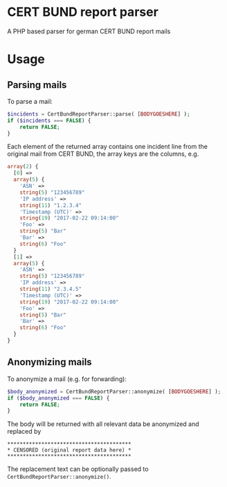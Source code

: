 # CERT BUND report parser
A PHP based parser for german CERT BUND report mails

# Usage

## Parsing mails
To parse a mail:

```php
$incidents = CertBundReportParser::parse( [BODYGOESHERE] );
if ($incidents === FALSE) {
	return FALSE;
}
```

Each element of the returned array contains one incident line from the original mail from CERT BUND, the array keys are the columns, e.g.

```php
array(2) {
  [0] =>
  array(5) {
    'ASN' =>
    string(5) "123456789"
    'IP address' =>
    string(11) "1.2.3.4"
    'Timestamp (UTC)' =>
    string(19) "2017-02-22 09:14:00"
    'Foo' =>
    string(5) "Bar"
    'Bar' =>
    string(6) "Foo"
  }
  [1] =>
  array(5) {
    'ASN' =>
    string(5) "123456789"
    'IP address' =>
    string(11) "2.3.4.5"
    'Timestamp (UTC)' =>
    string(19) "2017-02-22 09:14:00"
    'Foo' =>
    string(5) "Bar"
    'Bar' =>
    string(6) "Foo"
  }
}
```

## Anonymizing mails
To anonymize a mail (e.g. for forwarding):

```php
$body_anonymized = CertBundReportParser::anonymize( [BODYGOESHERE] );
if ($body_anonymized === FALSE) {
	return FALSE;
}
```

The body will be returned with all relevant data be anonymized and replaced by
 
	****************************************
	* CENSORED (original report data here) *
	****************************************

The replacement text can be optionally passed to `CertBundReportParser::anonymize()`.
